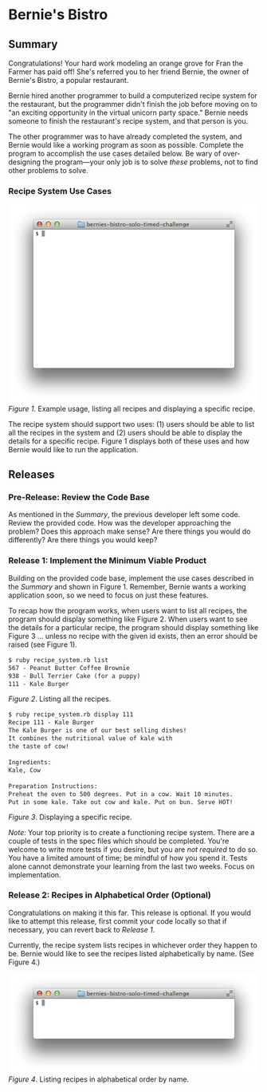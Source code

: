 # Bernie's Bistro


## Summary
Congratulations! Your hard work modeling an orange grove for Fran the Farmer has paid off! She's referred you to her friend Bernie, the owner of Bernie's Bistro, a popular restaurant.

Bernie hired another programmer to build a computerized recipe system for the restaurant, but the programmer didn't finish the job before moving on to "an exciting opportunity in the virtual unicorn party space." Bernie needs someone to finish the restaurant's recipe system, and that person is you.

The other programmer was to have already completed the system, and Bernie would like a working program as soon as possible.  Complete the program to accomplish the use cases detailed below. Be wary of over-designing the program—your only job is to solve *these* problems, not to find other problems to solve.


### Recipe System Use Cases
![required use cases](readme-assets/required-animation.gif)
*Figure 1*. Example usage, listing all recipes and displaying a specific recipe.

The recipe system should support two uses:  (1) users should be able to list all the recipes in the system and (2) users should be able to display the details for a specific recipe.  Figure 1 displays both of these uses and how Bernie would like to run the application.


## Releases
### Pre-Release:  Review the Code Base
As mentioned in the *Summary*, the previous developer left some code.  Review the provided code.  How was the developer approaching the problem?  Does this approach make sense?  Are there things you would do differently?  Are there things you would keep?


### Release 1: Implement the Minimum Viable Product
Building on the provided code base, implement the use cases described in the *Summary* and shown in Figure 1.  Remember, Bernie wants a working application soon, so we need to focus on just these features.

To recap how the program works, when users want to list all recipes, the program should display something like Figure 2.  When users want to see the details for a particular recipe, the program should display something like Figure 3 ... unless no recipe with the given id exists, then an error should be raised (see Figure 1).

```
$ ruby recipe_system.rb list
567 - Peanut Butter Coffee Brownie
938 - Bull Terrier Cake (for a puppy)
111 - Kale Burger
```
*Figure 2*.  Listing all the recipes.

```
$ ruby recipe_system.rb display 111
Recipe 111 - Kale Burger
The Kale Burger is one of our best selling dishes!
It combines the nutritional value of kale with
the taste of cow!

Ingredients:
Kale, Cow

Preparation Instructions:
Preheat the oven to 500 degrees. Put in a cow. Wait 10 minutes.
Put in some kale. Take out cow and kale. Put on bun. Serve HOT!
```
*Figure 3*.  Displaying a specific recipe.

*Note:*  Your top priority is to create a functioning recipe system.  There are a couple of tests in the spec files which should be completed. You're welcome to write more tests if you desire, but you are *not required* to do so. You have a limited amount of time; be mindful of how you spend it.  Tests alone cannot demonstrate your learning from the last two weeks.  Focus on implementation.


### Release 2:  Recipes in Alphabetical Order (Optional)
Congratulations on making it this far.  This release is optional.  If you would like to attempt this release, first commit your code locally so that if necessary, you can revert back to *Release 1*.

Currently, the recipe system lists recipes in whichever order they happen to be.  Bernie would like to see the recipes listed alphabetically by name.  (See Figure 4.)

![optional feature animation](readme-assets/optional-animation.gif)
*Figure 4*.  Listing recipes in alphabetical order by name.

